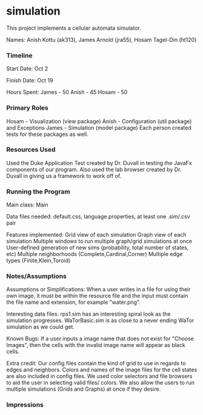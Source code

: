 simulation
====

This project implements a cellular automata simulator.

Names: Anish Kottu (ak313), James Arnold (jra55), Hosam Tagel-Din (ht120)

### Timeline

Start Date: Oct 2

Finish Date: Oct 19

Hours Spent:
James - 50
Anish - 45
Hosam - 50

### Primary Roles
Hosam - Visualization (view package)
Anish - Configuration (util package) and Exceptions
James - Simulation (model package)
Each person created tests for these packages as well.


### Resources Used
Used the Duke Application Test created by Dr. Duvall in testing the JavaFx components of our program. Also used the lab browser created by Dr. Duvall in giving us a framework to work off of. 

### Running the Program

Main class: Main

Data files needed: default.css, language.properties, at least one .sim/.csv pair

Features implemented:
Grid view of each simulation
Graph view of each simulation
Multiple windows to run multiple graph/grid simulations at once
User-defined generation of new sims (probability, total number of states, etc)
Multiple neighborhoods (Complete,Cardinal,Corner)
Multiple edge types (Finite,Klein,Toroid)


### Notes/Assumptions

Assumptions or Simplifications:
When a user writes in a file for using their own image, it must be within the resource file and the input must contain the file name and extension, for example "water.png".

Interesting data files:
rps1.sim has an interesting spiral look as the simulation progresses.
WaTorBasic.sim is as close to a never ending WaTor simulation as we could get.

Known Bugs:
If a user inputs a image name that does not exist for "Choose Images", then the cells with the invalid image name will appear as black cells. 

Extra credit:
Our config files contain the kind of grid to use in regards to edges and neighbors. Colors and names of the image files for the cell states are also included in config files. We used color selectors and file browsers to aid the user in selecting valid files/ colors. We also allow the users
to run multiple simulations (Grids and Graphs) at once if they desire.

### Impressions

